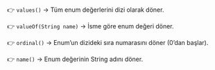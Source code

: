👉 `values()` → Tüm enum değerlerini dizi olarak döner.

👉 `valueOf(String name)` → İsme göre enum değeri döner.

👉 `ordinal()` → Enum’un dizideki sıra numarasını döner (0’dan başlar).

👉 `name()` → Enum değerinin String adını döner.